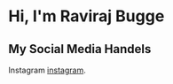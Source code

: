 # Hi, I'm Raviraj Bugge

## My Social Media Handels

Instagram [instagram](https://www.instagram.com/rider_4585/).

